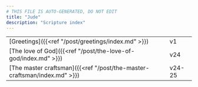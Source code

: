 ```yaml
---
# THIS FILE IS AUTO-GENERATED, DO NOT EDIT
title: "Jude"
description: "Scripture index"
---
```


| | |
| --- | --- |
| [Greetings]({{<ref "/post/greetings/index.md" >}}) | v1 |
| [The love of God]({{<ref "/post/the-love-of-god/index.md" >}}) | v24 |
| [The master craftsman]({{<ref "/post/the-master-craftsman/index.md" >}}) | v24-25 |
